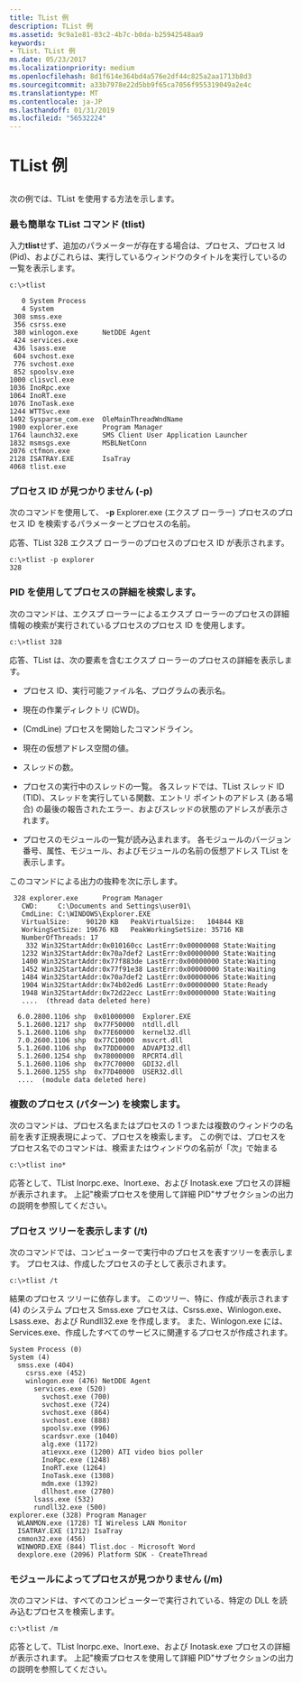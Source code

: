 ```yaml
---
title: TList 例
description: TList 例
ms.assetid: 9c9a1e81-03c2-4b7c-b0da-b25942548aa9
keywords:
- TList、TList 例
ms.date: 05/23/2017
ms.localizationpriority: medium
ms.openlocfilehash: 8d1f614e364bd4a576e2df44c825a2aa1713b8d3
ms.sourcegitcommit: a33b7978e22d5bb9f65ca7056f955319049a2e4c
ms.translationtype: MT
ms.contentlocale: ja-JP
ms.lasthandoff: 01/31/2019
ms.locfileid: "56532224"
---
```

# <a name="tlist-examples"></a>TList 例


## <span id="ddk_tlist_examples_dtools"></span><span id="DDK_TLIST_EXAMPLES_DTOOLS"></span>


次の例では、TList を使用する方法を示します。

### <a name="span-idsimplesttlistcommandtlistspanspan-idsimplesttlistcommandtlistspansimplest-tlist-command-tlist"></a><span id="simplest_tlist_command__tlist_"></span><span id="SIMPLEST_TLIST_COMMAND__TLIST_"></span>最も簡単な TList コマンド (tlist)

入力**tlist**せず、追加のパラメーターが存在する場合は、プロセス、プロセス Id (Pid)、およびこれらは、実行しているウィンドウのタイトルを実行しているの一覧を表示します。

```console
c:\>tlist

   0 System Process  
   4 System          
 308 smss.exe        
 356 csrss.exe         
 380 winlogon.exe      NetDDE Agent
 424 services.exe    
 436 lsass.exe       
 604 svchost.exe     
 776 svchost.exe     
 852 spoolsv.exe     
1000 clisvcl.exe     
1036 InoRpc.exe      
1064 InoRT.exe       
1076 InoTask.exe     
1244 WTTSvc.exe        
1492 Sysparse_com.exe  OleMainThreadWndName
1980 explorer.exe      Program Manager
1764 launch32.exe      SMS Client User Application Launcher 
1832 msmsgs.exe        MSBLNetConn
2076 ctfmon.exe        
2128 ISATRAY.EXE       IsaTray
4068 tlist.exe   
```

### <a name="span-idfindaprocessidpspanspan-idfindaprocessidpspanfind-a-process-id--p"></a><span id="find_a_process_id___p_"></span><span id="FIND_A_PROCESS_ID___P_"></span>プロセス ID が見つかりません (-p)

次のコマンドを使用して、 **-p** Explorer.exe (エクスプ ローラー) プロセスのプロセス ID を検索するパラメーターとプロセスの名前。

応答、TList 328 エクスプ ローラーのプロセスのプロセス ID が表示されます。

```console
c:\>tlist -p explorer
328
```

### <a name="span-idfindprocessdetailsusingpidspanspan-idfindprocessdetailsusingpidspanfind-process-details-using-pid"></a><span id="find_process_details_using_pid"></span><span id="FIND_PROCESS_DETAILS_USING_PID"></span>PID を使用してプロセスの詳細を検索します。

次のコマンドは、エクスプ ローラーによるエクスプ ローラーのプロセスの詳細情報の検索が実行されているプロセスのプロセス ID を使用します。

```console
c:\>tlist 328
```

応答、TList は、次の要素を含むエクスプ ローラーのプロセスの詳細を表示します。

-   プロセス ID、実行可能ファイル名、プログラムの表示名。

-   現在の作業ディレクトリ (CWD)。

-   (CmdLine) プロセスを開始したコマンドライン。

-   現在の仮想アドレス空間の値。

-   スレッドの数。

-   プロセスの実行中のスレッドの一覧。 各スレッドでは、TList スレッド ID (TID)、スレッドを実行している関数、エントリ ポイントのアドレス (ある場合) の最後の報告されたエラー、およびスレッドの状態のアドレスが表示されます。

-   プロセスのモジュールの一覧が読み込まれます。 各モジュールのバージョン番号、属性、モジュール、およびモジュールの名前の仮想アドレス TList を表示します。

このコマンドによる出力の抜粋を次に示します。

```console
 328 explorer.exe      Program Manager
   CWD:     C:\Documents and Settings\user01\
   CmdLine: C:\WINDOWS\Explorer.EXE
   VirtualSize:    90120 KB   PeakVirtualSize:   104844 KB
   WorkingSetSize: 19676 KB   PeakWorkingSetSize: 35716 KB
   NumberOfThreads: 17
    332 Win32StartAddr:0x010160cc LastErr:0x00000008 State:Waiting
   1232 Win32StartAddr:0x70a7def2 LastErr:0x00000000 State:Waiting
   1400 Win32StartAddr:0x77f883de LastErr:0x00000000 State:Waiting
   1452 Win32StartAddr:0x77f91e38 LastErr:0x00000000 State:Waiting
   1484 Win32StartAddr:0x70a7def2 LastErr:0x00000006 State:Waiting
   1904 Win32StartAddr:0x74b02ed6 LastErr:0x00000000 State:Ready
   1948 Win32StartAddr:0x72d22ecc LastErr:0x00000000 State:Waiting
   ....  (thread data deleted here)

  6.0.2800.1106 shp  0x01000000  Explorer.EXE
  5.1.2600.1217 shp  0x77F50000  ntdll.dll
  5.1.2600.1106 shp  0x77E60000  kernel32.dll
  7.0.2600.1106 shp  0x77C10000  msvcrt.dll
  5.1.2600.1106 shp  0x77DD0000  ADVAPI32.dll
  5.1.2600.1254 shp  0x78000000  RPCRT4.dll
  5.1.2600.1106 shp  0x77C70000  GDI32.dll
  5.1.2600.1255 shp  0x77D40000  USER32.dll
  ....  (module data deleted here)
```

### <a name="span-idfindmultipleprocessespatternspanspan-idfindmultipleprocessespatternspanfind-multiple-processes-pattern"></a><span id="find_multiple_processes__pattern_"></span><span id="FIND_MULTIPLE_PROCESSES__PATTERN_"></span>複数のプロセス (パターン) を検索します。

次のコマンドは、プロセス名またはプロセスの 1 つまたは複数のウィンドウの名前を表す正規表現によって、プロセスを検索します。 この例では、プロセスをプロセス名でのコマンドは、検索またはウィンドウの名前が「次」で始まる

```console
c:\>tlist ino*
```

応答として、TList Inorpc.exe、Inort.exe、および Inotask.exe プロセスの詳細が表示されます。 上記"検索プロセスを使用して詳細 PID"サブセクションの出力の説明を参照してください。

### <a name="span-iddisplayaprocesstreetspanspan-iddisplayaprocesstreetspandisplay-a-process-tree-t"></a><span id="display_a_process_tree___t_"></span><span id="DISPLAY_A_PROCESS_TREE___T_"></span>プロセス ツリーを表示します (/t)

次のコマンドでは、コンピューターで実行中のプロセスを表すツリーを表示します。 プロセスは、作成したプロセスの子として表示されます。

```console
c:\>tlist /t
```

結果のプロセス ツリーに依存します。 このツリー、特に、作成が表示されます (4) のシステム プロセス Smss.exe プロセスは、Csrss.exe、Winlogon.exe、Lsass.exe、および Rundll32.exe を作成します。 また、Winlogon.exe には、Services.exe、作成したすべてのサービスに関連するプロセスが作成されます。

```console
System Process (0)
System (4)
  smss.exe (404)
    csrss.exe (452)
    winlogon.exe (476) NetDDE Agent
      services.exe (520)
        svchost.exe (700)
        svchost.exe (724)
        svchost.exe (864)
        svchost.exe (888)
        spoolsv.exe (996)
        scardsvr.exe (1040)
        alg.exe (1172)
        atievxx.exe (1200) ATI video bios poller
        InoRpc.exe (1248)
        InoRT.exe (1264)
        InoTask.exe (1308)
        mdm.exe (1392)
        dllhost.exe (2780)
      lsass.exe (532)
      rundll32.exe (500)
explorer.exe (328) Program Manager
  WLANMON.exe (1728) TI Wireless LAN Monitor
  ISATRAY.EXE (1712) IsaTray
  cmmon32.exe (456)
  WINWORD.EXE (844) Tlist.doc - Microsoft Word
  dexplore.exe (2096) Platform SDK - CreateThread
```

### <a name="span-idfindprocessbymodulemspanspan-idfindprocessbymodulemspanfind-process-by-module-m"></a><span id="find_process_by_module___m_"></span><span id="FIND_PROCESS_BY_MODULE___M_"></span>モジュールによってプロセスが見つかりません (/m)

次のコマンドは、すべてのコンピューターで実行されている、特定の DLL を読み込むプロセスを検索します。

```console
c:\>tlist /m 
```

応答として、TList Inorpc.exe、Inort.exe、および Inotask.exe プロセスの詳細が表示されます。 上記"検索プロセスを使用して詳細 PID"サブセクションの出力の説明を参照してください。

 

 





